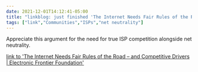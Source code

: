 ```yaml
---
date: 2021-12-01T14:12:41-05:00
title: "linkblog: just finished 'The Internet Needs Fair Rules of the Road – and Competitive Drivers | Electronic Frontier Foundation'"
tags: ["link","Communities","ISPs","net neutrality"]
---
```

Appreciate this argument for the need for true ISP competition alongside net neutrality.
 
[link to 'The Internet Needs Fair Rules of the Road – and Competitive Drivers | Electronic Frontier Foundation'](https://www.eff.org/deeplinks/2021/12/internet-needs-fair-rules-road-and-competitive-drivers)
